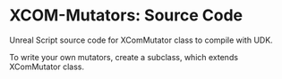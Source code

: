 XCOM-Mutators: Source Code
==========================

Unreal Script source code for XComMutator class to compile with UDK.

To write your own mutators, create a subclass, which extends XComMutator class.
